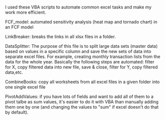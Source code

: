 I used these VBA scripts to automate common excel tasks and make my work more efficient.

FCF_model: automated sensitivity analysis (heat map and tornado chart) in an FCF model

LinkBreaker: breaks the links in all xlsx files in a folder.

DataSplitter: The purpose of this file is to split large data sets (master data) based on values in a specific column and save the new sets of data into separate excel files. For example, creating monthly transaction lists from the data for the whole year. Basically the following steps are automated: filter for X, copy filtered data into new file, save & close, filter for Y, copy filtered data,etc.

CombineBooks: copy all worksheets from all excel files in a given folder into one single excel file

PivotAddValues: if you have lots of fields and want to add all of them to a pivot talbe as sum values, it's easier to do it with VBA than manually adding them one by one (and changing the values to "sum" if excel doesn't do that by default).
